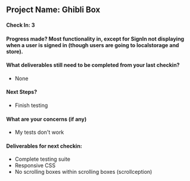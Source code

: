 ## Project Name: Ghibli Box

#### Check In: 3

#### Progress made? Most functionality in, except for SignIn not displaying when a user is signed in (though users are going to localstorage and store).

#### What deliverables still need to be completed from your last checkin?
  - None

#### Next Steps?
  - Finish testing

#### What are your concerns (if any)
  - My tests don't work

#### Deliverables for next checkin:
  - Complete testing suite
  - Responsive CSS
  - No scrolling boxes within scrolling boxes (scrollception)
